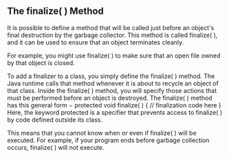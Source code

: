 ## The finalize( ) Method

It is possible to define a method that will be called just before an object's final destruction by the garbage collector.
This method is called finalize( ), and it can be used to ensure that an object terminates cleanly.

For example, you might use finalize( ) to make sure that an open file owned by that object is closed.

To add a finalizer to a class, you simply define the finalize( ) method. The Java runtime calls that method whenever 
it is about to recycle an object of that class.
Inside the finalize( ) method, you will specify those actions that must be performed before an object is destroyed.
The finalize( ) method has this general form −
protected void finalize( ) {
// finalization code here
}
Here, the keyword protected is a specifier that prevents access to finalize( ) by code defined outside its class.

This means that you cannot know when or even if finalize( ) will be executed. For example, 
if your program ends before garbage collection occurs, finalize( ) will not execute.